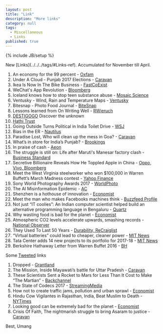 ```yaml
---
layout: post
title: "Link"
description: "More links"
category: null
tags: 
  - Miscellaneous
  - Links
published: true
---
```

 
{% include JB/setup %}

<p>
New [Links](../../../tags/#Links-ref). Accumulated for November till April.
</p>

1. An economy for the 99 percent - [Oxfam](https://www.oxfamamerica.org/explore/research-publications/an-economy-for-the-99-percent/)
2. Under A Cloud - Punjab 2017 Elections - [Caravan](http://www.caravanmagazine.in/reportage/punjab-badal-politics)
3. Ikea Is Now In The Bike Business - [FastCoExist](https://www.fastcoexist.com/3067240/ikea-is-now-in-the-bike-business)
4. WeChat's App Revolution - [Bloomberg](https://www.bloomberg.com/view/articles/2017-01-19/wechat-s-app-revolution)
5. Iceland knows how to stop teen substance abuse - [Mosaic Science](https://mosaicscience.com/story/iceland-prevent-teen-substance-abuse)
6. Ventusky - Wind, Rain and Temperature Maps - [Ventusky](https://www.ventusky.com/)
7. Bitesnap - Photo Food Journal - [BiteSnap](https://getbitesnap.com/)
8. Lessons learned from On Writing Well - [RWieruch](https://www.robinwieruch.de/lessons-learned-on-writing-well/)
9. [DESTIGOGO](https://destigogo.com/home/?currency=USD) Discover the unknown
10. [Hathi Trust](https://www.hathitrust.org/about)
11. Going Outside Turns Political in India Toilet Drive - [WSJ](https://www.wsj.com/articles/going-outside-turns-political-in-india-toilet-drive-1486722604?tesla=y&mod=e2fb)
12. Bias in the ER - [Nautilus](http://nautil.us/issue/45/power/bias-in-the-er)
13. Paradise Lost, Who will clean up the mess in Goa? - [Caravan](http://www.caravanmagazine.in/perspectives/goa-elections-clean-up-mess)
14. What’s in store for India’s Punjab? - [Brookings](https://www.brookings.edu/blog/future-development/2017/03/03/whats-in-store-for-indias-punjab/)
15. In praise of cash - [Aeon](https://aeon.co/essays/if-plastic-replaces-cash-much-that-is-good-will-be-lost)
16. The struggle is still on: Life after Maruti's Manesar factory clash - [Business Standard](http://www.business-standard.com/article/companies/the-struggle-is-still-on-life-after-maruti-s-manesar-factory-clash-115111800857_1.html)
17. Secretive Billionaire Reveals How He Toppled Apple in China - [Oppo, Vivo, Bloomberg](https://www.bloomberg.com/news/articles/2017-03-19/secretive-billionaire-reveals-how-he-toppled-apple-in-china)
18. Meet the West Virginia steelworker who won $100,000 in Warren Buffett’s March Madness contest - [Yahoo Finance](http://finance.yahoo.com/news/meet-the-west-virginia-steelworker-who-won-100000-in-warren-buffetts-march-madness-contest-164419605.html)
19. Sony World Photography Awards 2017 - [WorldPhoto](https://www.worldphoto.org/sony-world-photography-awards/winners-galleries/2017/national-awards)
20. The AI Misinformation Epidemic - [AC](http://approximatelycorrect.com/2017/03/28/the-ai-misinformation-epidemic/)
21. Shenzhen is a hothouse of innovation - [Economist](http://www.economist.com/news/special-report/21720076-copycats-are-out-innovators-are-shenzhen-hothouse-innovation)
22. Meet the man who makes Facebooks machines think - [Buzzfeed Profile](https://www.buzzfeed.com/alexkantrowitz/meet-the-man-who-makes-facebooks-machines-think)
23. Not just “IT coolies”: An Indian computer scientist helped build an alternative programming language in Bengaluru - [Quartz](https://qz.com/963225/julia-an-indian-computer-scientist-built-a-new-programming-language-from-bengaluru/)
24. Why wasting food is bad for the planet - [Economist](http://www.economist.com/blogs/economist-explains/2016/08/economist-explains-12)
25. Atmospheric CO2 levels accelerate upwards, smashing records - [National Observer](http://www.nationalobserver.com/2017/04/10/opinion/atmospheric-co2-levels-accelerate-upwards-smashing-records)
26. They Used To Last 50 Years - [Durability, ReCraiglist](https://recraigslist.com/2015/10/they-used-to-last-50-years/)
27. “Virtual batteries” could lead to cheaper, cleaner power - [MIT News](http://news.mit.edu/2017/virtual-batteries-cheaper-cleaner-power-0324)
28. Tata Center adds 14 new projects to its portfolio for 2017-18 - [MIT News](http://news.mit.edu/2017/tata-center-adds-14-new-projects-0407)
29. Berkshire Hathaway Letter from Warren Buffet 2016 - [BH](http://www.berkshirehathaway.com/letters/letters.html)


Some [Tweeted](https://twitter.com/poloolop) links

1. Dropped - [Grantland](http://grantland.com/features/anthony-gatto-juggling-cirque-du-soleil-jason-fagone/)
2. The Mission, Inside Mayawati’s battle for Uttar Pradesh - [Caravan](http://www.caravanmagazine.in/reportage/mayawati-battle-for-uttar-pradesh-mission)
3. These Scientists Sent a Rocket to Mars for Less Than It Cost to Make “The Martian” - [Backchannel](https://backchannel.com/isro-scientists-5ad220d6f38c)
4. The State of Codecs 2017 - [StreamingMedia](http://www.streamingmedia.com/Articles/ReadArticle.aspx?ArticleID=117269)
5. How not to create traffic jams, pollution and urban sprawl - [Economist](http://www.economist.com/news/briefing/21720269-dont-let-people-park-free-how-not-create-traffic-jams-pollution-and-urban-sprawl)
6. Hindu Cow Vigilantes in Rajasthan, India, Beat Muslim to Death - [NYTimes](https://www.nytimes.com/2017/04/05/world/asia/india-cow-mob-hindu-vigilantes.html)
7. Looking good can be extremely bad for the planet - [Economist](http://www.economist.com/news/business-and-finance/21720200-global-clothing-production-doubled-between-2000-and-2014-looking-good-can-be)
8. Crisis Of Faith, The nightmarish struggle to bring Asaram to justice - [Caravan](http://www.caravanmagazine.in/reportage/asaram-nightmarish-struggle-bring-justice)


Best, Umang
